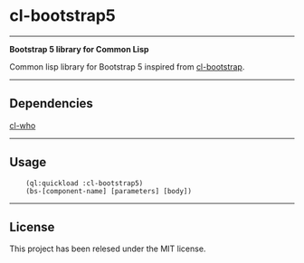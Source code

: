# cl-bootstrap5
---
**Bootstrap 5 library for Common Lisp**

Common lisp library for Bootstrap 5 inspired from [cl-bootstrap](https://github.com/rajasegar/cl-bootstrap/).

---
## Dependencies
[cl-who](https://github.com/edicl/cl-who)

---
## Usage
```
    (ql:quickload :cl-bootstrap5)
    (bs-[component-name] [parameters] [body])
```

---
## License
This project has been relesed under the MIT license.
